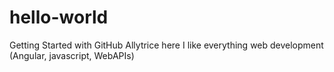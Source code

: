 # hello-world
Getting Started with GitHub
Allytrice here I like everything web development (Angular, javascript, WebAPIs)
